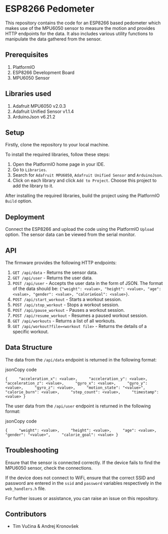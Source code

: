 ESP8266 Pedometer
=================

This repository contains the code for an ESP8266 based pedometer which makes use of the MPU6050 sensor to measure the motion and provides HTTP endpoints for the data. It also includes various utility functions to manipulate the data gathered from the sensor.

Prerequisites
-------------

1.  PlatformIO
2.  ESP8266 Development Board
3.  MPU6050 Sensor

Libraries used
--------------

1.  Adafruit MPU6050 v2.0.3
2.  Adafruit Unified Sensor v1.1.4
3.  ArduinoJson v6.21.2

Setup
-----

Firstly, clone the repository to your local machine.

To install the required libraries, follow these steps:

1.  Open the PlatformIO home page in your IDE.
2.  Go to `Libraries`.
3.  Search for `Adafruit MPU6050`, `Adafruit Unified Sensor` and `ArduinoJson`.
4.  Click on each library and click `Add to Project`. Choose this project to add the library to it.

After installing the required libraries, build the project using the PlatformIO `Build` option.

Deployment
----------

Connect the ESP8266 and upload the code using the PlatformIO `Upload` option. The sensor data can be viewed from the serial monitor.

API
---

The firmware provides the following HTTP endpoints:

1.  `GET /api/data` - Returns the sensor data.
2.  `GET /api/user` - Returns the user data.
3.  `POST /api/user` - Accepts the user data in the form of JSON. The format of the data should be: `{"weight": <value>, "height": <value>, "age": <value>, "gender": <value>, "calorieGoal": <value>}`.
4.  `POST /api/start_workout` - Starts a workout session.
5.  `POST /api/stop_workout` - Stops a workout session.
6.  `POST /api/pause_workout` - Pauses a workout session.
7.  `POST /api/resume_workout` - Resumes a paused workout session.
8.  `GET /api/workouts` - Returns a list of all workouts.
9.  `GET /api/workout?file=<workout file>` - Returns the details of a specific workout.

Data Structure
--------------

The data from the `/api/data` endpoint is returned in the following format:

jsonCopy code

`{     "acceleration_x": <value>,     "acceleration_y": <value>,     "acceleration_z": <value>,     "gyro_x": <value>,     "gyro_y": <value>,     "gyro_z": <value>,     "motion_state": "<value>",     "calorie_burn": <value>,     "step_count": <value>,     "timestamp": <value> }`

The user data from the `/api/user` endpoint is returned in the following format:

jsonCopy code

`{     "weight": <value>,     "height": <value>,     "age": <value>,     "gender": "<value>",     "calorie_goal": <value> }`

Troubleshooting
---------------

Ensure that the sensor is connected correctly. If the device fails to find the MPU6050 sensor, check the connections.

If the device does not connect to WiFi, ensure that the correct SSID and password are entered in the `ssid` and `password` variables respectively in the `web_handlers.h` file.

For further issues or assistance, you can raise an issue on this repository.

Contributors
------------

*   Tim Vučina & Andrej Kronovšek
